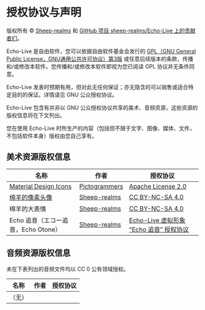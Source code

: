 # 授权协议与声明
版权所有 © [Sheep-realms](https://github.com/sheep-realms) 和 [GitHub 项目 sheep-realms/Echo-Live 上的贡献者们](https://github.com/sheep-realms/Echo-Live/graphs/contributors)。

Echo-Live 是自由软件，您可以依据自由软件基金会发行的 [GPL（GNU General Public License，GNU通用公共许可协议）第3版](https://www.gnu.org/licenses/gpl-3.0.html) 或任意后续版本的条款，传播和/或修改本软件。您传播和/或修改本软件即视为您已阅读 GPL 协议并无条件同意。

Echo-Live 发表时预期有用，但对此无任何保证；亦无隐含的可以销售或适合特定目的的保证。详情请见 GNU 公众授权协议。

Echo-Live 包含有并非以 GNU 公众授权协议共享的美术、音频资源，这些资源的版权信息将在下文列出。

您在使用 Echo-Live 时所生产的内容（包括但不限于文字、图像、媒体、文件，不包括软件本身）版权由您自己享有。

## 美术资源版权信息
| 名称 | 作者 | 授权协议 |
| - | - | - |
| [Material Design Icons](https://pictogrammers.com/library/mdi/) | [Pictogrammers](https://pictogrammers.com/) | [Apache License 2.0](https://apache.org/licenses/LICENSE-2.0) |
| [绵羊的像素头像](https://github.com/sheep-realms/sheep-realms-avatar) | [Sheep-realms](https://github.com/sheep-realms) | [CC BY-NC-SA 4.0](https://creativecommons.org/licenses/by-nc-sa/4.0/) |
| 绵羊的大表情 | [Sheep-realms](https://github.com/sheep-realms) | [CC BY-NC-SA 4.0](https://creativecommons.org/licenses/by-nc-sa/4.0/) |
| Echo 追音（エコー追音，Echo Otone） | [Sheep-realms](https://github.com/sheep-realms) | [Echo-Live 虚拟形象 “Echo 追音” 授权协议](docs/License-Echo-Otone.txt) |

## 音频资源版权信息
未在下表列出的音频文件均以 CC 0 公有领域授权。

| 名称 | 作者 | 授权协议 |
| - | - | - |
| （无） | | |